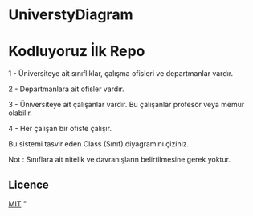 # UniverstyDiagram
# Kodluyoruz İlk Repo 
1 - Üniversiteye ait sınıflıklar, çalışma ofisleri ve departmanlar vardır.


2 - Departmanlara ait ofisler vardır.


3 - Üniversiteye ait çalışanlar vardır. Bu çalışanlar profesör veya memur olabilir.


4 - Her çalışan bir ofiste çalışır.


Bu sistemi tasvir eden Class (Sınıf) diyagramını çiziniz.


Not : Sınıflara ait nitelik ve davranışların belirtilmesine gerek yoktur.

## Licence

[MIT](https://choosealicense.com/licenses/mit/)
"
